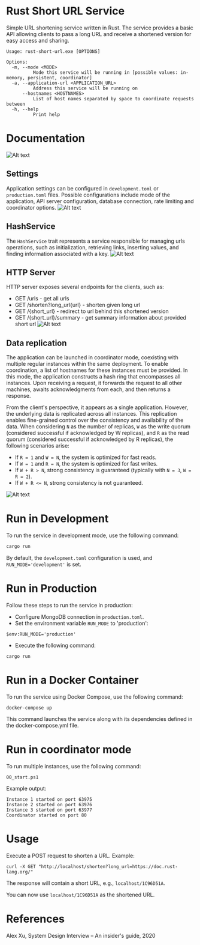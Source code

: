 # Rust Short URL Service

Simple URL shortening service written in Rust. The service provides a basic API allowing clients to pass a long URL and receive a shortened version for easy access and sharing.

```
Usage: rust-short-url.exe [OPTIONS]

Options:
  -m, --mode <MODE>
          Mode this service will be running in [possible values: in-memory, persistent, coordinator]
  -a, --application-url <APPLICATION_URL>
          Address this service will be running on
      --hostnames <HOSTNAMES>
          List of host names separated by space to coordinate requests between
  -h, --help
          Print help
```
# Documentation

![Alt text](docs/e2e_test.png?raw=true "e2e test")

## Settings
Application settings can be configured in `development.toml` or `production.toml` files. Possible configurations include mode of the application, API server configuration, database connection, rate limiting and coordinator options.
![Alt text](docs/settings.png?raw=true "Application settings")

## HashService
The `HashService` trait represents a service responsible for managing urls operations, such as initialization, retrieving links, inserting values, and finding information associated with a key.
![Alt text](docs/hashservice.png?raw=true "Hash Service")

## HTTP Server
HTTP server exposes several endpoints for the clients, such as:
* GET /urls - get all urls
* GET /shorten?long_url{url} - shorten given long url
* GET /{short_url} - redirect to url behind this shortened version
* GET /{short_url}/summary - get summary information about provided short url
![Alt text](docs/httpserver.png?raw=true "HTTP Server")

## Data replication
The application can be launched in coordinator mode, coexisting with multiple regular instances within the same deployment. To enable coordination, a list of hostnames for these instances must be provided. In this mode, the application constructs a hash ring that encompasses all instances. Upon receiving a request, it forwards the request to all other machines, awaits acknowledgments from each, and then returns a response.

From the client's perspective, it appears as a single application. However, the underlying data is replicated across all instances. This replication enables fine-grained control over the consistency and availability of the data. When considering `N` as the number of replicas, `W` as the write quorum (considered successful if acknowledged by W replicas), and `R` as the read quorum (considered successful if acknowledged by R replicas), the following scenarios arise:

- If `R = 1` and `W = N`, the system is optimized for fast reads.
- If `W = 1` and `R = N`, the system is optimized for fast writes.
- If `W + R > N`, strong consistency is guaranteed (typically with `N = 3`, `W = R = 2`).
- If `W + R <= N`, strong consistency is not guaranteed.

![Alt text](docs/coordinator.png?raw=true "Data replication and coordinator")

# Run in Development

To run the service in development mode, use the following command:

```cmd
cargo run
```

By default, the `development.toml` configuration is used, and `RUN_MODE='development'` is set.

# Run in Production

Follow these steps to run the service in production:

* Configure MongoDB connection in `production.toml`.
* Set the environment variable `RUN_MODE` to 'production':
```
$env:RUN_MODE='production'
```
* Execute the following command:
```
cargo run
```

# Run in a Docker Container

To run the service using Docker Compose, use the following command:

```
docker-compose up
```

This command launches the service along with its dependencies defined in the docker-compose.yml file.

# Run in coordinator mode

To run multiple instances, use the following command:
```
00_start.ps1
```
Example output:
```
Instance 1 started on port 63975
Instance 2 started on port 63976
Instance 3 started on port 63977
Coordinator started on port 80
```

# Usage

Execute a POST request to shorten a URL. Example:
```
curl -X GET "http://localhost/shorten?long_url=https://doc.rust-lang.org/"
```

The response will contain a short URL, e.g., `localhost/1C96D51A`.

You can now use `localhost/1C96D51A` as the shortened URL.

# References
Alex Xu, System Design Interview – An insider's guide, 2020